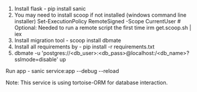 1. Install flask - pip install sanic
2. You may need to install scoop if not installed (windows command line installer)
   Set-ExecutionPolicy RemoteSigned -Scope CurrentUser # Optional: Needed to run a remote script the first time
   irm get.scoop.sh | iex
3. Install migration tool - scoop install dbmate 
4. Install all requirements by - pip install -r requirements.txt
5. dbmate -u 'postgres://<db_user>:<db_pass>@localhost:<port>/<db_name>?sslmode=disable' up


Run app - sanic service:app --debug --reload


Note: This service is using tortoise-ORM for database interaction.
